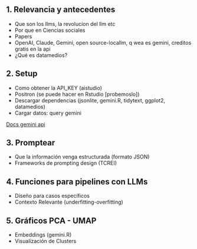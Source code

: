 ## 1. Relevancia y antecedentes

-   Que son los llms, la revolucion del llm etc
-   Por que en Ciencias sociales
-   Papers
-   OpenAI, Claude, Gemini, open source-locallm, q wea es gemini, creditos gratis en la api
-   ¿Qué es datamedios?

## 2. Setup

-   Como obtener la API_KEY (aistudio)
-   Positron (se puede hacer en Rstudio \[probemoslo\])
-   Descargar dependencias (jsonlite, gemini.R, tidytext, ggplot2, datamedios)
-   Cargar datos: query gemini

[Docs gemini api](https://jhk0530.github.io/gemini.R/reference/index.html)

## 3. Promptear

-   Que la información venga estructurada (formato JSON)
-   Frameworks de prompting design (TCREI)

## 4. Funciones para pipelines con LLMs

-   Diseño para casos específicos
-   Contexto Relevante (underfitting-overfitting)

## 5. Gráficos PCA - UMAP
-   Embeddings (gemini.R)
-   Visualización de Clusters